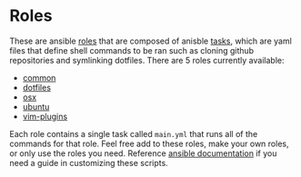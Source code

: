 # Roles

These are ansible
[roles](http://docs.ansible.com/ansible/playbooks_roles.html#roles) that are
composed of anisble
[tasks](http://docs.ansible.com/ansible/playbooks_intro.html), which are yaml
files that define shell commands to be ran such as cloning github repositories
and symlinking dotfiles.  There are 5 roles currently available:

- [common](./common)
- [dotfiles](./dotfiles)
- [osx](./osx)
- [ubuntu](./ubuntu)
- [vim-plugins](./vim-plugins)

Each role contains a single task called `main.yml` that runs all of the commands
for that role. Feel free add to these roles, make your own roles, or only use
the roles you need.  Reference [ansible
documentation](http://docs.ansible.com/ansible/index.html) if you need a guide
in customizing these scripts.

